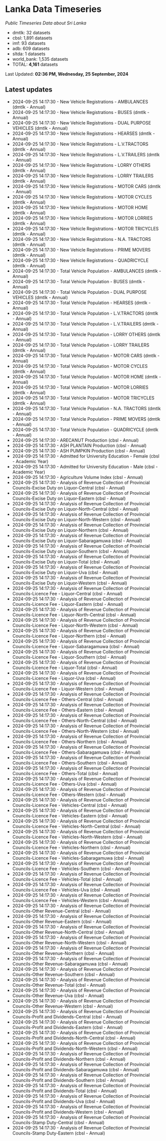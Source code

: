 # Lanka Data Timeseries
*Public Timeseries Data about Sri Lanka*

* dmtlk: 32 datasets
* cbsl: 1,891 datasets
* imf: 93 datasets
* adb: 609 datasets
* sltda: 1 datasets
* world_bank: 1,535 datasets
* TOTAL: **4,161** datasets

Last Updated: **02:36 PM, Wednesday, 25 September, 2024**

## Latest updates

* 2024-09-25 14:17:30 - New Vehicle Registrations - AMBULANCES (dmtlk - Annual)
* 2024-09-25 14:17:30 - New Vehicle Registrations - BUSES (dmtlk - Annual)
* 2024-09-25 14:17:30 - New Vehicle Registrations - DUAL PURPOSE VEHICLES (dmtlk - Annual)
* 2024-09-25 14:17:30 - New Vehicle Registrations - HEARSES (dmtlk - Annual)
* 2024-09-25 14:17:30 - New Vehicle Registrations - L.V.TRACTORS (dmtlk - Annual)
* 2024-09-25 14:17:30 - New Vehicle Registrations - L.V.TRAILERS (dmtlk - Annual)
* 2024-09-25 14:17:30 - New Vehicle Registrations - LORRY OTHERS (dmtlk - Annual)
* 2024-09-25 14:17:30 - New Vehicle Registrations - LORRY TRAILERS (dmtlk - Annual)
* 2024-09-25 14:17:30 - New Vehicle Registrations - MOTOR CARS (dmtlk - Annual)
* 2024-09-25 14:17:30 - New Vehicle Registrations - MOTOR CYCLES (dmtlk - Annual)
* 2024-09-25 14:17:30 - New Vehicle Registrations - MOTOR HOME (dmtlk - Annual)
* 2024-09-25 14:17:30 - New Vehicle Registrations - MOTOR LORRIES (dmtlk - Annual)
* 2024-09-25 14:17:30 - New Vehicle Registrations - MOTOR TRICYCLES (dmtlk - Annual)
* 2024-09-25 14:17:30 - New Vehicle Registrations - N.A. TRACTORS (dmtlk - Annual)
* 2024-09-25 14:17:30 - New Vehicle Registrations - PRIME MOVERS (dmtlk - Annual)
* 2024-09-25 14:17:30 - New Vehicle Registrations - QUADRICYCLE (dmtlk - Annual)
* 2024-09-25 14:17:30 - Total Vehicle Population - AMBULANCES (dmtlk - Annual)
* 2024-09-25 14:17:30 - Total Vehicle Population - BUSES (dmtlk - Annual)
* 2024-09-25 14:17:30 - Total Vehicle Population - DUAL PURPOSE VEHICLES (dmtlk - Annual)
* 2024-09-25 14:17:30 - Total Vehicle Population - HEARSES (dmtlk - Annual)
* 2024-09-25 14:17:30 - Total Vehicle Population - L.V.TRACTORS (dmtlk - Annual)
* 2024-09-25 14:17:30 - Total Vehicle Population - L.V.TRAILERS (dmtlk - Annual)
* 2024-09-25 14:17:30 - Total Vehicle Population - LORRY OTHERS (dmtlk - Annual)
* 2024-09-25 14:17:30 - Total Vehicle Population - LORRY TRAILERS (dmtlk - Annual)
* 2024-09-25 14:17:30 - Total Vehicle Population - MOTOR CARS (dmtlk - Annual)
* 2024-09-25 14:17:30 - Total Vehicle Population - MOTOR CYCLES (dmtlk - Annual)
* 2024-09-25 14:17:30 - Total Vehicle Population - MOTOR HOME (dmtlk - Annual)
* 2024-09-25 14:17:30 - Total Vehicle Population - MOTOR LORRIES (dmtlk - Annual)
* 2024-09-25 14:17:30 - Total Vehicle Population - MOTOR TRICYCLES (dmtlk - Annual)
* 2024-09-25 14:17:30 - Total Vehicle Population - N.A. TRACTORS (dmtlk - Annual)
* 2024-09-25 14:17:30 - Total Vehicle Population - PRIME MOVERS (dmtlk - Annual)
* 2024-09-25 14:17:30 - Total Vehicle Population - QUADRICYCLE (dmtlk - Annual)
* 2024-09-25 14:17:30 - ARECANUT Production (cbsl - Annual)
* 2024-09-25 14:17:30 - ASH PLANTAIN Production (cbsl - Annual)
* 2024-09-25 14:17:30 - ASH PUMPKIN Production (cbsl - Annual)
* 2024-09-25 14:17:30 - Admitted for University Education - Female (cbsl - Academic Year)
* 2024-09-25 14:17:30 - Admitted for University Education - Male (cbsl - Academic Year)
* 2024-09-25 14:17:30 - Agriculture Volume Index (cbsl - Annual)
* 2024-09-25 14:17:30 - Analysis of Revenue Collection of Provincial Councils-Excise Duty on Liquor-Central (cbsl - Annual)
* 2024-09-25 14:17:30 - Analysis of Revenue Collection of Provincial Councils-Excise Duty on Liquor-Eastern (cbsl - Annual)
* 2024-09-25 14:17:30 - Analysis of Revenue Collection of Provincial Councils-Excise Duty on Liquor-North-Central (cbsl - Annual)
* 2024-09-25 14:17:30 - Analysis of Revenue Collection of Provincial Councils-Excise Duty on Liquor-North-Western (cbsl - Annual)
* 2024-09-25 14:17:30 - Analysis of Revenue Collection of Provincial Councils-Excise Duty on Liquor-Northern (cbsl - Annual)
* 2024-09-25 14:17:30 - Analysis of Revenue Collection of Provincial Councils-Excise Duty on Liquor-Sabaragamuwa (cbsl - Annual)
* 2024-09-25 14:17:30 - Analysis of Revenue Collection of Provincial Councils-Excise Duty on Liquor-Southern (cbsl - Annual)
* 2024-09-25 14:17:30 - Analysis of Revenue Collection of Provincial Councils-Excise Duty on Liquor-Total (cbsl - Annual)
* 2024-09-25 14:17:30 - Analysis of Revenue Collection of Provincial Councils-Excise Duty on Liquor-Uva (cbsl - Annual)
* 2024-09-25 14:17:30 - Analysis of Revenue Collection of Provincial Councils-Excise Duty on Liquor-Western (cbsl - Annual)
* 2024-09-25 14:17:30 - Analysis of Revenue Collection of Provincial Councils-Licence Fee - Liquor-Central (cbsl - Annual)
* 2024-09-25 14:17:30 - Analysis of Revenue Collection of Provincial Councils-Licence Fee - Liquor-Eastern (cbsl - Annual)
* 2024-09-25 14:17:30 - Analysis of Revenue Collection of Provincial Councils-Licence Fee - Liquor-North-Central (cbsl - Annual)
* 2024-09-25 14:17:30 - Analysis of Revenue Collection of Provincial Councils-Licence Fee - Liquor-North-Western (cbsl - Annual)
* 2024-09-25 14:17:30 - Analysis of Revenue Collection of Provincial Councils-Licence Fee - Liquor-Northern (cbsl - Annual)
* 2024-09-25 14:17:30 - Analysis of Revenue Collection of Provincial Councils-Licence Fee - Liquor-Sabaragamuwa (cbsl - Annual)
* 2024-09-25 14:17:30 - Analysis of Revenue Collection of Provincial Councils-Licence Fee - Liquor-Southern (cbsl - Annual)
* 2024-09-25 14:17:30 - Analysis of Revenue Collection of Provincial Councils-Licence Fee - Liquor-Total (cbsl - Annual)
* 2024-09-25 14:17:30 - Analysis of Revenue Collection of Provincial Councils-Licence Fee - Liquor-Uva (cbsl - Annual)
* 2024-09-25 14:17:30 - Analysis of Revenue Collection of Provincial Councils-Licence Fee - Liquor-Western (cbsl - Annual)
* 2024-09-25 14:17:30 - Analysis of Revenue Collection of Provincial Councils-Licence Fee - Others-Central (cbsl - Annual)
* 2024-09-25 14:17:30 - Analysis of Revenue Collection of Provincial Councils-Licence Fee - Others-Eastern (cbsl - Annual)
* 2024-09-25 14:17:30 - Analysis of Revenue Collection of Provincial Councils-Licence Fee - Others-North-Central (cbsl - Annual)
* 2024-09-25 14:17:30 - Analysis of Revenue Collection of Provincial Councils-Licence Fee - Others-North-Western (cbsl - Annual)
* 2024-09-25 14:17:30 - Analysis of Revenue Collection of Provincial Councils-Licence Fee - Others-Northern (cbsl - Annual)
* 2024-09-25 14:17:30 - Analysis of Revenue Collection of Provincial Councils-Licence Fee - Others-Sabaragamuwa (cbsl - Annual)
* 2024-09-25 14:17:30 - Analysis of Revenue Collection of Provincial Councils-Licence Fee - Others-Southern (cbsl - Annual)
* 2024-09-25 14:17:30 - Analysis of Revenue Collection of Provincial Councils-Licence Fee - Others-Total (cbsl - Annual)
* 2024-09-25 14:17:30 - Analysis of Revenue Collection of Provincial Councils-Licence Fee - Others-Uva (cbsl - Annual)
* 2024-09-25 14:17:30 - Analysis of Revenue Collection of Provincial Councils-Licence Fee - Others-Western (cbsl - Annual)
* 2024-09-25 14:17:30 - Analysis of Revenue Collection of Provincial Councils-Licence Fee - Vehicles-Central (cbsl - Annual)
* 2024-09-25 14:17:30 - Analysis of Revenue Collection of Provincial Councils-Licence Fee - Vehicles-Eastern (cbsl - Annual)
* 2024-09-25 14:17:30 - Analysis of Revenue Collection of Provincial Councils-Licence Fee - Vehicles-North-Central (cbsl - Annual)
* 2024-09-25 14:17:30 - Analysis of Revenue Collection of Provincial Councils-Licence Fee - Vehicles-North-Western (cbsl - Annual)
* 2024-09-25 14:17:30 - Analysis of Revenue Collection of Provincial Councils-Licence Fee - Vehicles-Northern (cbsl - Annual)
* 2024-09-25 14:17:30 - Analysis of Revenue Collection of Provincial Councils-Licence Fee - Vehicles-Sabaragamuwa (cbsl - Annual)
* 2024-09-25 14:17:30 - Analysis of Revenue Collection of Provincial Councils-Licence Fee - Vehicles-Southern (cbsl - Annual)
* 2024-09-25 14:17:30 - Analysis of Revenue Collection of Provincial Councils-Licence Fee - Vehicles-Total (cbsl - Annual)
* 2024-09-25 14:17:30 - Analysis of Revenue Collection of Provincial Councils-Licence Fee - Vehicles-Uva (cbsl - Annual)
* 2024-09-25 14:17:30 - Analysis of Revenue Collection of Provincial Councils-Licence Fee - Vehicles-Western (cbsl - Annual)
* 2024-09-25 14:17:30 - Analysis of Revenue Collection of Provincial Councils-Other Revenue-Central (cbsl - Annual)
* 2024-09-25 14:17:30 - Analysis of Revenue Collection of Provincial Councils-Other Revenue-Eastern (cbsl - Annual)
* 2024-09-25 14:17:30 - Analysis of Revenue Collection of Provincial Councils-Other Revenue-North-Central (cbsl - Annual)
* 2024-09-25 14:17:30 - Analysis of Revenue Collection of Provincial Councils-Other Revenue-North-Western (cbsl - Annual)
* 2024-09-25 14:17:30 - Analysis of Revenue Collection of Provincial Councils-Other Revenue-Northern (cbsl - Annual)
* 2024-09-25 14:17:30 - Analysis of Revenue Collection of Provincial Councils-Other Revenue-Sabaragamuwa (cbsl - Annual)
* 2024-09-25 14:17:30 - Analysis of Revenue Collection of Provincial Councils-Other Revenue-Southern (cbsl - Annual)
* 2024-09-25 14:17:30 - Analysis of Revenue Collection of Provincial Councils-Other Revenue-Total (cbsl - Annual)
* 2024-09-25 14:17:30 - Analysis of Revenue Collection of Provincial Councils-Other Revenue-Uva (cbsl - Annual)
* 2024-09-25 14:17:30 - Analysis of Revenue Collection of Provincial Councils-Other Revenue-Western (cbsl - Annual)
* 2024-09-25 14:17:30 - Analysis of Revenue Collection of Provincial Councils-Profit and Dividends-Central (cbsl - Annual)
* 2024-09-25 14:17:30 - Analysis of Revenue Collection of Provincial Councils-Profit and Dividends-Eastern (cbsl - Annual)
* 2024-09-25 14:17:30 - Analysis of Revenue Collection of Provincial Councils-Profit and Dividends-North-Central (cbsl - Annual)
* 2024-09-25 14:17:30 - Analysis of Revenue Collection of Provincial Councils-Profit and Dividends-North-Western (cbsl - Annual)
* 2024-09-25 14:17:30 - Analysis of Revenue Collection of Provincial Councils-Profit and Dividends-Northern (cbsl - Annual)
* 2024-09-25 14:17:30 - Analysis of Revenue Collection of Provincial Councils-Profit and Dividends-Sabaragamuwa (cbsl - Annual)
* 2024-09-25 14:17:30 - Analysis of Revenue Collection of Provincial Councils-Profit and Dividends-Southern (cbsl - Annual)
* 2024-09-25 14:17:30 - Analysis of Revenue Collection of Provincial Councils-Profit and Dividends-Total (cbsl - Annual)
* 2024-09-25 14:17:30 - Analysis of Revenue Collection of Provincial Councils-Profit and Dividends-Uva (cbsl - Annual)
* 2024-09-25 14:17:30 - Analysis of Revenue Collection of Provincial Councils-Profit and Dividends-Western (cbsl - Annual)
* 2024-09-25 14:17:30 - Analysis of Revenue Collection of Provincial Councils-Stamp Duty-Central (cbsl - Annual)
* 2024-09-25 14:17:30 - Analysis of Revenue Collection of Provincial Councils-Stamp Duty-Eastern (cbsl - Annual)